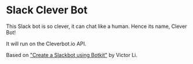 # Slack Clever Bot

This Slack bot is so clever, it can chat like a human. Hence its name, Clever Bot!

It will run on the Cleverbot.io API.

Based on ["Create a Slackbot using Botkit"](http://altitudelabs.com/blog/create-a-slackbot-using-botkit/) by Victor Li.